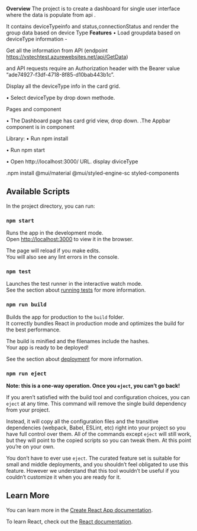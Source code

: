 **Overview**
The project is to create a dashboard for single user interface where  the data is populate from api .

It contains deviceTypeinfo and status,connectionStatus and render the group data  based on device Type
**Features**
• Load groupdata based on deviceType information -

Get all the information from  API (endpoint https://vstechtest.azurewebsites.net/api/GetData) 

and API requests require an Authorization header with the Bearer value “ade74927-f3df-4718-8f85-d10bab443b1c”.

Display all the deviceType info in the card grid.

• Select deviceType by drop down methode.

Pages and component

• The Dashboard page has card grid view, drop down.
.The Appbar component is in component 

Library:
• Run npm install


• Run npm start


• Open http://localhost:3000/ URL. display diviceType

.npm install @mui/material @mui/styled-engine-sc styled-components


## Available Scripts

In the project directory, you can run:

### `npm start`

Runs the app in the development mode.\
Open [http://localhost:3000](http://localhost:3000) to view it in the browser.

The page will reload if you make edits.\
You will also see any lint errors in the console.

### `npm test`

Launches the test runner in the interactive watch mode.\
See the section about [running tests](https://facebook.github.io/create-react-app/docs/running-tests) for more information.

### `npm run build`

Builds the app for production to the `build` folder.\
It correctly bundles React in production mode and optimizes the build for the best performance.

The build is minified and the filenames include the hashes.\
Your app is ready to be deployed!

See the section about [deployment](https://facebook.github.io/create-react-app/docs/deployment) for more information.

### `npm run eject`

**Note: this is a one-way operation. Once you `eject`, you can’t go back!**

If you aren’t satisfied with the build tool and configuration choices, you can `eject` at any time. This command will remove the single build dependency from your project.

Instead, it will copy all the configuration files and the transitive dependencies (webpack, Babel, ESLint, etc) right into your project so you have full control over them. All of the commands except `eject` will still work, but they will point to the copied scripts so you can tweak them. At this point you’re on your own.

You don’t have to ever use `eject`. The curated feature set is suitable for small and middle deployments, and you shouldn’t feel obligated to use this feature. However we understand that this tool wouldn’t be useful if you couldn’t customize it when you are ready for it.

## Learn More

You can learn more in the [Create React App documentation](https://facebook.github.io/create-react-app/docs/getting-started).

To learn React, check out the [React documentation](https://reactjs.org/).

